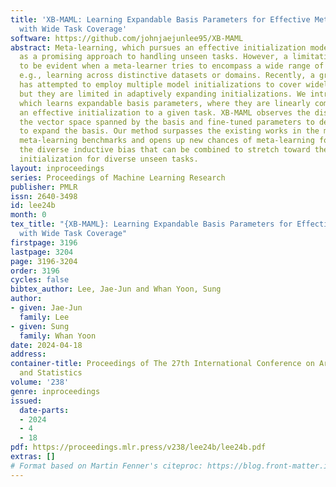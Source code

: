 ```yaml
---
title: 'XB-MAML: Learning Expandable Basis Parameters for Effective Meta-Learning
  with Wide Task Coverage'
software: https://github.com/johnjaejunlee95/XB-MAML
abstract: Meta-learning, which pursues an effective initialization model, has emerged
  as a promising approach to handling unseen tasks. However, a limitation remains
  to be evident when a meta-learner tries to encompass a wide range of task distribution,
  e.g., learning across distinctive datasets or domains. Recently, a group of works
  has attempted to employ multiple model initializations to cover widely-ranging tasks,
  but they are limited in adaptively expanding initializations. We introduce XB-MAML,
  which learns expandable basis parameters, where they are linearly combined to form
  an effective initialization to a given task. XB-MAML observes the discrepancy between
  the vector space spanned by the basis and fine-tuned parameters to decide whether
  to expand the basis. Our method surpasses the existing works in the multi-domain
  meta-learning benchmarks and opens up new chances of meta-learning for obtaining
  the diverse inductive bias that can be combined to stretch toward the effective
  initialization for diverse unseen tasks.
layout: inproceedings
series: Proceedings of Machine Learning Research
publisher: PMLR
issn: 2640-3498
id: lee24b
month: 0
tex_title: "{XB-MAML}: Learning Expandable Basis Parameters for Effective Meta-Learning
  with Wide Task Coverage"
firstpage: 3196
lastpage: 3204
page: 3196-3204
order: 3196
cycles: false
bibtex_author: Lee, Jae-Jun and Whan Yoon, Sung
author:
- given: Jae-Jun
  family: Lee
- given: Sung
  family: Whan Yoon
date: 2024-04-18
address:
container-title: Proceedings of The 27th International Conference on Artificial Intelligence
  and Statistics
volume: '238'
genre: inproceedings
issued:
  date-parts:
  - 2024
  - 4
  - 18
pdf: https://proceedings.mlr.press/v238/lee24b/lee24b.pdf
extras: []
# Format based on Martin Fenner's citeproc: https://blog.front-matter.io/posts/citeproc-yaml-for-bibliographies/
---
```

